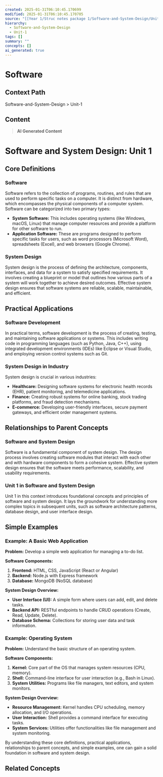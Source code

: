 ```yaml
---
created: 2025-01-31T06:10:45.170699
modified: 2025-01-31T06:10:45.170705
source: "[[Year 1/Struc notes package 1/Software-and-System-Design/Unit-1/Software/Software]]"
hierarchy:
  - Software-and-System-Design
  - Unit-1
tags: []
summary: ""
concepts: []
ai_generated: true
---
```


# Software

## Context Path
Software-and-System-Design > Unit-1

## Content
> **AI Generated Content**
 # Software and System Design: Unit 1

## Core Definitions

### Software
Software refers to the collection of programs, routines, and rules that are used to perform specific tasks on a computer. It is distinct from hardware, which encompasses the physical components of a computer system. Software can be categorized into two primary types:
- **System Software:** This includes operating systems (like Windows, macOS, Linux) that manage computer resources and provide a platform for other software to run.
- **Application Software:** These are programs designed to perform specific tasks for users, such as word processors (Microsoft Word), spreadsheets (Excel), and web browsers (Google Chrome).

### System Design
System design is the process of defining the architecture, components, interfaces, and data for a system to satisfy specified requirements. It involves creating a blueprint or model that outlines how various parts of a system will work together to achieve desired outcomes. Effective system design ensures that software systems are reliable, scalable, maintainable, and efficient.

## Practical Applications

### Software Development
In practical terms, software development is the process of creating, testing, and maintaining software applications or systems. This includes writing code in programming languages (such as Python, Java, C++), using integrated development environments (IDEs) like Eclipse or Visual Studio, and employing version control systems such as Git.

### System Design in Industry
System design is crucial in various industries:
- **Healthcare:** Designing software systems for electronic health records (EHR), patient monitoring, and telemedicine applications.
- **Finance:** Creating robust systems for online banking, stock trading platforms, and fraud detection mechanisms.
- **E-commerce:** Developing user-friendly interfaces, secure payment gateways, and efficient order management systems.

## Relationships to Parent Concepts

### Software and System Design
Software is a fundamental component of system design. The design process involves creating software modules that interact with each other and with hardware components to form a cohesive system. Effective system design ensures that the software meets performance, scalability, and usability requirements.

### Unit 1 in Software and System Design
Unit 1 in this context introduces foundational concepts and principles of software and system design. It lays the groundwork for understanding more complex topics in subsequent units, such as software architecture patterns, database design, and user interface design.

## Simple Examples

### Example: A Basic Web Application

**Problem:** Develop a simple web application for managing a to-do list.

**Software Components:**
1. **Frontend:** HTML, CSS, JavaScript (React or Angular)
2. **Backend:** Node.js with Express framework
3. **Database:** MongoDB (NoSQL database)

**System Design Overview:**
- **User Interface (UI):** A simple form where users can add, edit, and delete tasks.
- **Backend API:** RESTful endpoints to handle CRUD operations (Create, Read, Update, Delete).
- **Database Schema:** Collections for storing user data and task information.

### Example: Operating System

**Problem:** Understand the basic structure of an operating system.

**Software Components:**
1. **Kernel:** Core part of the OS that manages system resources (CPU, memory).
2. **Shell:** Command-line interface for user interaction (e.g., Bash in Linux).
3. **System Utilities:** Programs like file managers, text editors, and system monitors.

**System Design Overview:**
- **Resource Management:** Kernel handles CPU scheduling, memory allocation, and I/O operations.
- **User Interaction:** Shell provides a command interface for executing tasks.
- **System Services:** Utilities offer functionalities like file management and system monitoring.

By understanding these core definitions, practical applications, relationships to parent concepts, and simple examples, one can gain a solid foundation in software and system design.

## Related Concepts
